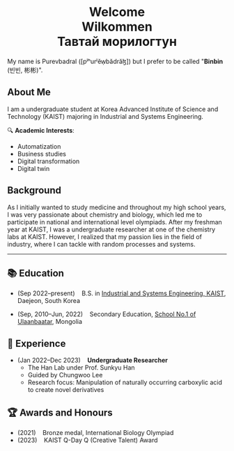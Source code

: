 <div align="center">

# Welcome <br> Wilkommen <br> Тавтай морилогтун

</div>

My name is Purevbadral ([pʲʰurʲĕw̜bădrăɮ]) but I prefer to be called "**Binbin** (빈빈, 彬彬)".
## About Me
I am a undergraduate student at Korea Advanced Institute of Science and Technology (KAIST) majoring in Industrial and Systems Engineering.

🔍 **Academic Interests**:
* Automatization
* Business studies
* Digital transformation
* Digital twin

## Background

As I initially wanted to study medicine and throughout my high school years, I was very passionate about chemistry and biology, which led me to participate in national and international level olympiads. 
After my freshman year at KAIST, I was a undergraduate researcher at one of the chemistry labs at KAIST. 
However, I realized that my passion lies in the field of industry, where I can tackle with random processes and systems. 

---

## 📚 Education
* (Sep 2022–present)&nbsp;&nbsp;&nbsp;&nbsp;B.S. in [Industrial and Systems Engineering, KAIST](http://ise.kaist.ac.kr/), Daejeon, South Korea 

* (Sep, 2010–Jun, 2022)&nbsp;&nbsp;&nbsp;&nbsp;Secondary Education, [School No.1 of Ulaanbaatar](https://school1.edu.mn), Mongolia

## 💼 Experience
* (Jan 2022–Dec 2023)&nbsp;&nbsp;&nbsp;&nbsp;**Undergraduate Researcher**
    - The Han Lab under Prof. Sunkyu Han
    - Guided by Chungwoo Lee
    - Research focus: Manipulation of naturally occurring carboxylic acid to create novel derivatives

## 🏆 Awards and Honours
* (2021)&nbsp;&nbsp;&nbsp;&nbsp;Bronze medal, International Biology Olympiad
* (2023)&nbsp;&nbsp;&nbsp;&nbsp;KAIST Q-Day Q (Creative Talent) Award